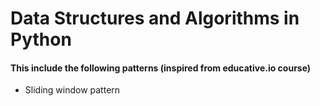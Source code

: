 # Data Structures and Algorithms in Python
#### This include the following patterns (inspired from educative.io course)
- Sliding window pattern
